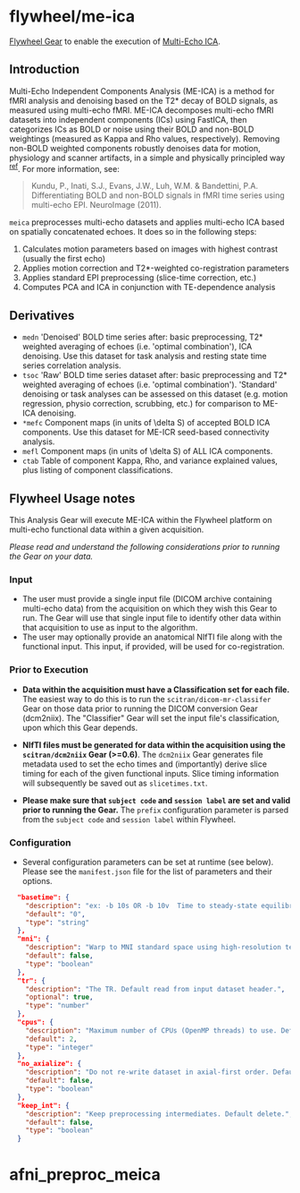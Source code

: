 # flywheel/me-ica
[Flywheel Gear](https://github.com/flywheel-io/gears/tree/master/spec) to enable the execution of [Multi-Echo ICA](https://me-ica.readthedocs.io/en/latest/).

## Introduction
Multi-Echo Independent Components Analysis (ME-ICA) is a method for fMRI analysis and denoising based on the T2* decay of BOLD signals, as measured using multi-echo fMRI. ME-ICA decomposes multi-echo fMRI datasets into independent components (ICs) using FastICA, then categorizes ICs as BOLD or noise using their BOLD and non-BOLD weightings (measured as Kappa and Rho values, respectively). Removing non-BOLD weighted components robustly denoises data for motion, physiology and scanner artifacts, in a simple and physically principled way <sup>[ref](https://github.com/ME-ICA/me-ica/blob/master/README.meica)</sup>. For more information, see:

  > Kundu, P., Inati, S.J., Evans, J.W., Luh, W.M. & Bandettini, P.A. Differentiating BOLD and non-BOLD signals in fMRI time series using multi-echo EPI. NeuroImage (2011).


``meica`` preprocesses multi-echo datasets and applies multi-echo ICA based on spatially concatenated echoes. It does so in the following steps:

1. Calculates motion parameters based on images with highest contrast (usually the first echo)
2. Applies motion correction and T2*-weighted co-registration parameters
3. Applies standard EPI preprocessing (slice-time correction, etc.)
4. Computes PCA and ICA in conjunction with TE-dependence analysis

##  Derivatives
  * ``medn``
      'Denoised' BOLD time series after: basic preprocessing,
      T2* weighted averaging of echoes (i.e. 'optimal combination'),
      ICA denoising.
      Use this dataset for task analysis and resting state time series correlation analysis.
  * ``tsoc``
      'Raw' BOLD time series dataset after: basic preprocessing
      and T2* weighted averaging of echoes (i.e. 'optimal combination').
      'Standard' denoising or task analyses can be assessed on this dataset
      (e.g. motion regression, physio correction, scrubbing, etc.)
      for comparison to ME-ICA denoising.
  * ``*mefc``
      Component maps (in units of \delta S) of accepted BOLD ICA components.
      Use this dataset for ME-ICR seed-based connectivity analysis.
  * ``mefl``
      Component maps (in units of \delta S) of ALL ICA components.
  * ``ctab``
      Table of component Kappa, Rho, and variance explained values, plus listing of component classifications.


## Flywheel Usage notes
This Analysis Gear will execute ME-ICA within the Flywheel platform on multi-echo functional data within a given acquisition.

*Please read and understand the following considerations prior to running the Gear on your data.*

### Input
* The user must provide a single input file (DICOM archive containing multi-echo data) from the acquisition on which they wish this Gear to run. The Gear will use that single input file to identify other data within that acquisition to use as input to the algorithm.
* The user may optionally provide an anatomical NIfTI file along with the functional input. This input, if provided, will be used for co-registration.

### Prior to Execution
* **Data within the acquisition must have a Classification set for each file.** The easiest way to do this is to run the `scitran/dicom-mr-classifer` Gear on those data prior to running the DICOM conversion Gear (dcm2niix). The "Classifier" Gear will set the input file's classification, upon which this Gear depends.

* **NIfTI files must be generated for data within the acquisition using the `scitran/dcm2niix` Gear (>=0.6)**. The `dcm2niix` Gear generates file metadata used to set the echo times and (importantly) derive slice timing for each of the given functional inputs. Slice timing information will subsequently be saved out as `slicetimes.txt`.

* **Please make sure that `subject code` and `session label` are set and valid prior to running the Gear.** The `prefix` configuration parameter is parsed from the `subject code` and  `session label` within Flywheel.

### Configuration
* Several configuration parameters can be set at runtime (see below). Please see the `manifest.json` file for the list of parameters and their options.

```json
  "basetime": {
    "description": "ex: -b 10s OR -b 10v  Time to steady-state equilibration in seconds(s) or volumes(v). Default 0. ",
    "default": "0",
    "type": "string"
  },
  "mni": {
    "description": "Warp to MNI standard space using high-resolution template.",
    "default": false,
    "type": "boolean"
  },
  "tr": {
    "description": "The TR. Default read from input dataset header.",
    "optional": true,
    "type": "number"
  },
  "cpus": {
    "description": "Maximum number of CPUs (OpenMP threads) to use. Default 2.",
    "default": 2,
    "type": "integer"
  },
  "no_axialize": {
    "description": "Do not re-write dataset in axial-first order. Default is to axialize, recommended.",
    "default": false,
    "type": "boolean"
  },
  "keep_int": {
    "description": "Keep preprocessing intermediates. Default delete.",
    "default": false,
    "type": "boolean"
  }
```
# afni_preproc_meica
